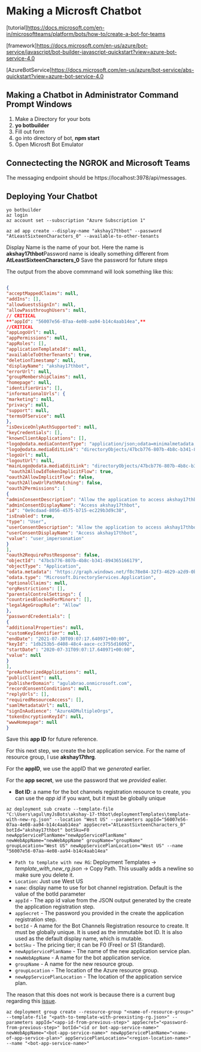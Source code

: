 # Making a Microsft Chatbot

[tutorial]https://docs.microsoft.com/en-in/microsoftteams/platform/bots/how-to/create-a-bot-for-teams

[framework]https://docs.microsoft.com/en-us/azure/bot-service/javascript/bot-builder-javascript-quickstart?view=azure-bot-service-4.0

[AzureBotService]https://docs.microsoft.com/en-us/azure/bot-service/abs-quickstart?view=azure-bot-service-4.0

## Making a Chatbot in Administrator Command Prompt Windows

1. Make a Directory for your bots
2. **yo botbuilder**
3. Fill out form
4. go into directory of bot, **npm start**
5. Open Microsft Bot Emulator

## Connectecting the NGROK and Microsoft Teams

The messaging endpoint should be https://localhost:3978/api/messages.

## Deploying Your Chatbot

```
yo botbuilder
az login
az account set --subscription "Azure Subscription 1"
```

```
az ad app create --display-name "akshay17thbot" --password "AtLeastSixteenCharacters_0" --available-to-other-tenants
```

Display Name is the name of your bot. Here the name is **akshay17thbot**Password name is ideally something different from
**AtLeastSixteenCharacters_0** Save the password for future steps

The output from the above commmand will look something like this:

```JSON

{
"acceptMappedClaims": null,
"addIns": [],
"allowGuestsSignIn": null,
"allowPassthroughUsers": null,
// CRITICAL
**"appId": "56007e56-07aa-4e08-aa94-b14c4aab14ea",**
//CRITICAL
"appLogoUrl": null,
"appPermissions": null,
"appRoles": [],
"applicationTemplateId": null,
"availableToOtherTenants": true,
"deletionTimestamp": null,
"displayName": "akshay17thbot",
"errorUrl": null,
"groupMembershipClaims": null,
"homepage": null,
"identifierUris": [],
"informationalUrls": {
"marketing": null,
"privacy": null,
"support": null,
"termsOfService": null
},
"isDeviceOnlyAuthSupported": null,
"keyCredentials": [],
"knownClientApplications": [],
"logo@odata.mediaContentType": "application/json;odata=minimalmetadata; charset=utf-8",
"logo@odata.mediaEditLink": "directoryObjects/47bcb776-807b-4b8c-b341-894365166179/Microsoft.DirectoryServices.Application/logo",
"logoUrl": null,
"logoutUrl": null,
"mainLogo@odata.mediaEditLink": "directoryObjects/47bcb776-807b-4b8c-b341-894365166179/Microsoft.DirectoryServices.Application/mainLogo",
 "oauth2AllowIdTokenImplicitFlow": true,
"oauth2AllowImplicitFlow": false,
"oauth2AllowUrlPathMatching": false,
"oauth2Permissions": [
{
"adminConsentDescription": "Allow the application to access akshay17thbot on behalf of the signed-in user.",
"adminConsentDisplayName": "Access akshay17thbot",
"id": "0e9cdaad-8056-4575-b715-ec229b3d9c38",
"isEnabled": true,
"type": "User",
"userConsentDescription": "Allow the application to access akshay17thbot on your behalf.",
"userConsentDisplayName": "Access akshay17thbot",
"value": "user_impersonation"
}
],
"oauth2RequirePostResponse": false,
"objectId": "47bcb776-807b-4b8c-b341-894365166179",
"objectType": "Application",
"odata.metadata": "https://graph.windows.net/f8c78e84-32f3-4629-a2d9-0bd6ec55b97a/$metadata#directoryObjects/@Element",
"odata.type": "Microsoft.DirectoryServices.Application",
"optionalClaims": null,
"orgRestrictions": [],
"parentalControlSettings": {
"countriesBlockedForMinors": [],
"legalAgeGroupRule": "Allow"
},
"passwordCredentials": [
{
"additionalProperties": null,
"customKeyIdentifier": null,
"endDate": "2021-07-30T09:07:17.640971+00:00",
"keyId": "1db253b5-d408-48c4-aace-cc3755d16092",
"startDate": "2020-07-31T09:07:17.640971+00:00",
"value": null
}
],
"preAuthorizedApplications": null,
"publicClient": null,
"publisherDomain": "agulabrao.onmicrosoft.com",
"recordConsentConditions": null,
"replyUrls": [],
"requiredResourceAccess": [],
"samlMetadataUrl": null,
"signInAudience": "AzureADMultipleOrgs",
"tokenEncryptionKeyId": null,
"wwwHomepage": null
}

```

Save this **app ID** for future reference.

For this next step, we create the bot application service. For the name of resource group, I use **akshay17thrg**.

For the **appID**, we use the appID that we _generated_ earlier.

For the **app secret**, we use the password that we _provided_ ealier.

- **Bot ID**: a name for the bot channels registration resource to create, you can use the _app id_ if you want, but it must be globally unique

```
az deployment sub create --template-file "C:\Users\agul\myJsBots\akshay-17-thbot\deploymentTemplates\template-with-new-rg.json" --location "West US" --parameters appId="56007e56-07aa-4e08-aa94-b14c4aab14ea" appSecret="AtLeastSixteenCharacters_0" botId="akshay17thbot" botSku=F0 newAppServicePlanName="newAppServicePlanName" newWebAppName="newWebAppName" groupName="groupName" groupLocation="West US" newAppServicePlanLocation="West US" --name "56007e56-07aa-4e08-aa94-b14c4aab14ea"
```

- `Path to template with new RG`: Deployment Templates -> _template_with_new_rg.json_ -> Copy Path. This usually adds a newline so make sure you delete it.
- `Location`: Just use West US
- `name`: display name to use for bot channel registration. Default is the value of the botId parameter
- `appId` - The app id value from the JSON output generated by the create the application registration step.
- `appSecret` - The password you provided in the create the application registration step.
- `botId` - A name for the Bot Channels Registration resource to create. It must be globally unique. It is used as the immutable bot ID. It is also used as the default display name, which is mutable.
- `botSku` - The pricing tier; it can be F0 (Free) or S1 (Standard).
- `newAppServicePlanName` - The name of the new application service plan.
- `newWebAppName` - A name for the bot application service.
- `groupName` - A name for the new resource group.
- `groupLocation` - The location of the Azure resource group.
- `newAppServicePlanLocation` - The location of the application service plan.

The reason that this does not work is because there is a current bug regarding this [issue](https://github.com/Azure/azure-rest-api-specs/issues/8093).

```
az deployment group create --resource-group "<name-of-resource-group>" --template-file "<path-to-template-with-preexisting-rg.json>" --parameters appId="<app-id-from-previous-step>" appSecret="<password-from-previous-step>" botId="<id or bot-app-service-name>" newWebAppName="<bot-app-service-name>" newAppServicePlanName="<name-of-app-service-plan>" appServicePlanLocation="<region-location-name>" --name "<bot-app-service-name>"
```
